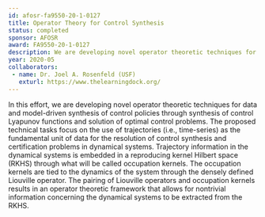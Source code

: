 ```yaml
---
id: afosr-fa9550-20-1-0127
title: Operator Theory for Control Synthesis
status: completed
sponsor: AFOSR
award: FA9550-20-1-0127
description: We are developing novel operator theoretic techniques for data and model-driven synthesis of control via control Lyapunov functions and solution of optimal control problems.
year: 2020-05
collaborators:
 - name: Dr. Joel A. Rosenfeld (USF)
   exturl: https://www.thelearningdock.org/
---
```

In this effort, we are developing novel operator theoretic techniques for data and model-driven synthesis of control policies through synthesis of control Lyapunov functions and solution of optimal control problems. The proposed technical tasks focus on the use of trajectories (i.e., time-series) as the fundamental unit of data for the resolution of control synthesis and certification problems in dynamical systems. Trajectory information in the dynamical systems is embedded in a reproducing kernel Hilbert space (RKHS) through what will be called occupation kernels. The occupation kernels are tied to the dynamics of the system through the densely defined Liouville operator. The pairing of Liouville operators and occupation kernels results in an operator theoretic framework that allows for nontrivial information concerning the dynamical systems to be extracted from the RKHS.